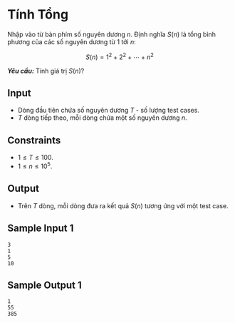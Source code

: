 # Tính Tổng

Nhập vào từ bàn phím số nguyên dương $n$. Định nghĩa $S(n)$ là tổng bình phương của các số nguyên dương từ $1$ tới $n$:

$$S(n) = 1^2 + 2^2 + \cdots + n^2$$

***Yêu cầu:*** Tính giá trị $S(n)?$

## Input

- Dòng đầu tiên chứa số nguyên dương $T$ - số lượng test cases.
- $T$ dòng tiếp theo, mỗi dòng chứa một số nguyên dương $n$.

## Constraints

- $1 \le T \le 100$.
- $1 \le n \le 10^5$.

## Output

- Trên $T$ dòng, mỗi dòng đưa ra kết quả $S(n)$ tương ứng với một test case.

## Sample Input 1

```
3
1 
5
10
```

## Sample Output 1

```
1
55
385
```

